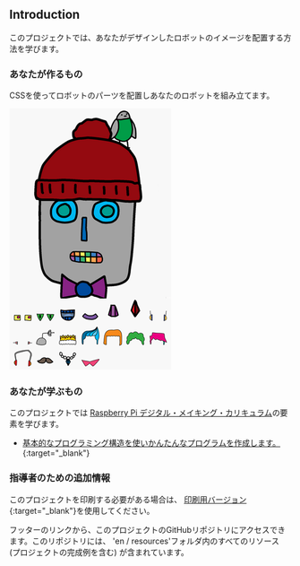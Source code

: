 ## Introduction

このプロジェクトでは、あなたがデザインしたロボットのイメージを配置する方法を学びます。

### あなたが作るもの

CSSを使ってロボットのパーツを配置しあなたのロボットを組み立てます。

![スクリーンショット](images/robot-final.png)

### あなたが学ぶもの

このプロジェクトでは [Raspberry Pi デジタル・メイキング・カリキュラム](http://rpf.io/curriculum)の要素を学びます。

+ [基本的なプログラミング構造を使いかんたんなプログラムを作成します。](https://www.raspberrypi.org/curriculum/programming/creator){:target="_blank"}

### 指導者のための追加情報

このプロジェクトを印刷する必要がある場合は、 [印刷用バージョン](https://projects.raspberrypi.org/ja-JP/projects/build-a-robot/print){:target="_blank"}を使用してください。

フッターのリンクから、このプロジェクトのGitHubリポジトリにアクセスできます。このリポジトリには、 'en / resources'フォルダ内のすべてのリソース (プロジェクトの完成例を含む) が含まれています。